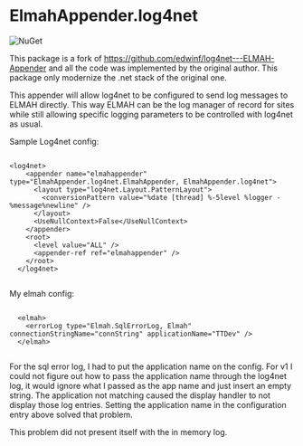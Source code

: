 ElmahAppender.log4net
========================

![NuGet](https://img.shields.io/badge/nuget-v1.0.1-blue.svg)


This package is a fork of https://github.com/edwinf/log4net---ELMAH-Appender and all the code was implemented by the original author. This package only modernize the .net stack of the original one.

This appender will allow log4net to be configured to send log messages to ELMAH directly.  This way ELMAH can be the log manager of record for sites while still allowing specific logging parameters to be controlled with log4net as usual.

Sample Log4net config:
<pre><code>
&lt;log4net&gt;
    &lt;appender name="elmahappender" type="ElmahAppender.log4net.ElmahAppender, ElmahAppender.log4net"&gt;
      &lt;layout type="log4net.Layout.PatternLayout"&gt;
        &lt;conversionPattern value="%date [thread] %-5level %logger - %message%newline" /&gt;
      &lt;/layout&gt;
      &lt;UseNullContext&gt;False&lt;/UseNullContext&gt;
    &lt;/appender&gt;
    &lt;root&gt;
      &lt;level value="ALL" /&gt;
      &lt;appender-ref ref="elmahappender" /&gt;
    &lt;/root&gt;
  &lt;/log4net&gt;
  </code></pre>
  My elmah config:
  <pre><code>
  &lt;elmah&gt;
    &lt;errorLog type="Elmah.SqlErrorLog, Elmah" connectionStringName="connString" applicationName="TTDev" /&gt;
  &lt;/elmah&gt;
  </code></pre>

  For the sql error log, I had to put the application name on the config.  For v1 I could not figure out how to pass the application name
  through the log4net log, it would ignore what I passed as the app name and just insert an empty string.  The application not matching caused the display handler to not display those log entries.
  Setting the application name in the configuration entry above solved that problem.

  This problem did not present itself with the in memory log.
